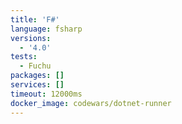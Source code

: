 ```yaml
---
title: 'F#'
language: fsharp
versions:
  - '4.0'
tests:
  - Fuchu
packages: []
services: []
timeout: 12000ms
docker_image: codewars/dotnet-runner
---
```

